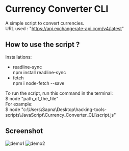 # Currency Converter CLI

A simple script to convert currencies.</br>
URL used : "https://api.exchangerate-api.com/v4/latest"

## How to use the script ?

Installations:</br>
- readline-sync</br>
npm install readline-sync
- fetch</br>
npm i node-fetch --save</br>

To run the script, run this command in the terminal:</br>
$ node "path_of_the_file"</br>
For example:</br>
$ node "c:\Users\Sapna\Desktop\hacking-tools-scripts\JavaScript\Currency_Converter_CLI\script.js"</br>

## Screenshot
![demo1](https://user-images.githubusercontent.com/56690856/99526338-21f40800-29c1-11eb-9927-eb9070e4fdfc.png)
![demo2](https://user-images.githubusercontent.com/56690856/99526342-24566200-29c1-11eb-88e3-f47b24e07cab.png)
